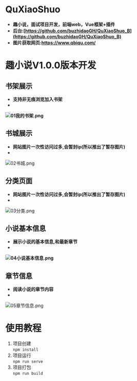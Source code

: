 # QuXiaoShuo
- **趣小说，面试项目开发，前端web，Vue框架+插件**
- **后台:[https://github.com/buzhidaoGH/QuXiaoShuo_B](https://github.com/buzhidaoGH/QuXiaoShuo_B)**
- **图片获取网页:https://www.qbiqu.com/**
# 趣小说V1.0.0版本开发
## 书架展示
+ **支持非无痕浏览加入书架**
+ 
**![01我的书架.png](https://cdn.nlark.com/yuque/0/2021/png/21696663/1626695237655-6df16637-b27a-4371-88ed-adf70260b8af.png#align=left&display=inline&height=794&margin=%5Bobject%20Object%5D&name=01%E6%88%91%E7%9A%84%E4%B9%A6%E6%9E%B6.png&originHeight=794&originWidth=372&size=87423&status=done&style=none&width=372)**
## 书城展示
+ **网站图片一次性访问过多,会暂封ip(所以推出了暂存图片)**
+ 
![02书城.png](https://cdn.nlark.com/yuque/0/2021/png/21696663/1626695254176-25d5e32c-1ff5-45c6-8102-383443a9db2f.png#align=left&display=inline&height=787&margin=%5Bobject%20Object%5D&name=02%E4%B9%A6%E5%9F%8E.png&originHeight=787&originWidth=370&size=155059&status=done&style=none&width=370)
## 分类页面
+ **网站图片一次性访问过多,会暂封ip(所以推出了暂存图片)**
+ 
![03分类.png](https://cdn.nlark.com/yuque/0/2021/png/21696663/1626695270296-f23ee8b5-50a5-4ed8-b7aa-b3017155771c.png#align=left&display=inline&height=790&margin=%5Bobject%20Object%5D&name=03%E5%88%86%E7%B1%BB.png&originHeight=790&originWidth=369&size=57701&status=done&style=none&width=369)
## 小说基本信息
+ **展示小说的基本信息,和最新章节**
+ 
**![04小说基本信息.png](https://cdn.nlark.com/yuque/0/2021/png/21696663/1626695322120-f79db1f3-9558-4d48-9e96-35da2e57e290.png#align=left&display=inline&height=791&margin=%5Bobject%20Object%5D&name=04%E5%B0%8F%E8%AF%B4%E5%9F%BA%E6%9C%AC%E4%BF%A1%E6%81%AF.png&originHeight=791&originWidth=372&size=99133&status=done&style=none&width=372)**
## 章节信息
+ **阅读小说的章节内容**
+ 
![05章节信息.png](https://cdn.nlark.com/yuque/0/2021/png/21696663/1626695339292-16c876b0-ffec-4122-8afe-1cff37e17e03.png#align=left&display=inline&height=792&margin=%5Bobject%20Object%5D&name=05%E7%AB%A0%E8%8A%82%E4%BF%A1%E6%81%AF.png&originHeight=792&originWidth=379&size=163380&status=done&style=none&width=379)
# 使用教程

1. 项目创建<br />`npm install`
1. 项目运行<br />`npm run serve`
1. 项目打包<br />`npm run build`

